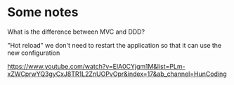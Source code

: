 # Some notes

What is the difference between MVC and DDD?

"Hot reload" we don't need to restart the application so that it can use
the new configuration

https://www.youtube.com/watch?v=ElA0CYjgm1M&list=PLm-xZWCprwYQ3gyCxJ8TR1L2ZnUOPvOpr&index=17&ab_channel=HunCoding
